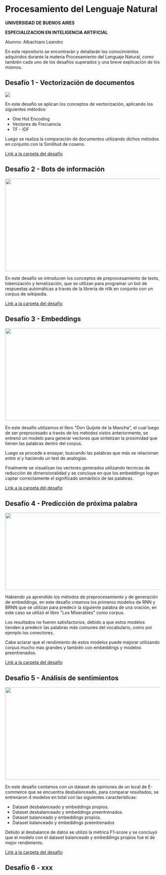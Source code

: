 # Procesamiento del Lenguaje Natural

**UNIVERSIDAD DE BUENOS AIRES**

**ESPECIALIZACION EN INTELIGENCIA ARTIFICIAL**

Alumno: Albachiaro Leandro

En este repositorio se encontrarán y detallarán los conocimientos adquiridos durante la materia Procesamiento del Lenguaje Natural, como también cada uno de los desafíos superados y una breve explicación de los mismos.

## Desafío 1 - Vectorización de documentos
<img src="https://miro.medium.com/v2/resize:fit:1400/0*B3rOPw4OVDRSqpU8">

En este desafío se aplican los conceptos de vectorización, aplicando los siguientes métodos:

  * One Hot Encoding
  * Vectores de Frecuencia
  * TF - IDF

Luego se realiza la comparación de documentos utilizando dichos métodos en conjunto con la Similitud de coseno.

[Link a la carpeta del desafío](https://github.com/LeandroAlbachiaro/Entregas_PLN/tree/da3a032e14586bf70601c75554f305a28dbb0d65/Desafio_1)

## Desafío 2 - Bots de información

<img src="https://www.lavanguardia.com/andro4all/hero/2021/04/Mejores-bots-Telegram.jpg?width=768&aspect_ratio=16:9&format=nowebp" width="700" height="300">

En este desafío se introducen los conceptos de preprocesamiento de texto, tokenización y lematización, que se utilizan para programar un bot de respuestas automáticas a través de la libreria de nltk en conjunto con un corpus de wikipedia.

[Link a la carpeta del desafío](https://github.com/LeandroAlbachiaro/Entregas_PLN/tree/da3a032e14586bf70601c75554f305a28dbb0d65/Desafio_2)

## Desafío 3 - Embeddings
<img src="https://miro.medium.com/v2/resize:fit:2000/1*SYiW1MUZul1NvL1kc1RxwQ.png" width="700" height="300">

En este desafío utilizamos el libro "Don Quijote de la Mancha", el cual luego de ser preprocesado a través de los métodos vistos anteriormente, se entrenó un modelo para generar vectores que sintetizan la proximidad que tienen las palabras dentro del corpus.

Luego se procede a ensayar, buscando las palabras que más se relacionan entre sí y haciendo un test de analogías.

Finalmente se visualizan los vectores generados utilizando tecnicas de reducción de dimensionalidad y se concluye en que los embeddings logran captar correctamente el significado semántico de las palabras.

[Link a la carpeta del desafío](https://github.com/LeandroAlbachiaro/Entregas_PLN/tree/da3a032e14586bf70601c75554f305a28dbb0d65/Desafio_3)

## Desafío 4 - Predicción de próxima palabra
<img src="https://encrypted-tbn0.gstatic.com/images?q=tbn:ANd9GcSgxdyQin7ncY-md1VaOsUqx9C4sJwOoyBovWUHltsZ1e6V8Le3OLrqxkz82m8UxPiqLFg&usqp=CAU" width="600" height="250">

Habiendo ya aprendido los métodos de preprocesamiento y de generación de embeddings, en este desafío creamos los primeros modelos de RNN y BRNN que se utilizan para predecir la siguiente palabra de una oración, en este caso se utilizó el libro "Los Miserables" como corpus.

Los resultados no fueron satisfactorios, debido a que estos modelos tienden a predecir las palabras más comunes del vocabulario, como por ejemplo los conectores.

Cabe aclarar que el rendimiento de estos modelos puede mejorar utilizando corpus mucho mas grandes y también con embeddings y modelos preentrenados. 

[Link a la carpeta del desafío](https://github.com/LeandroAlbachiaro/Entregas_PLN/tree/da3a032e14586bf70601c75554f305a28dbb0d65/Desafio_4)

## Desafío 5 - Análisis de sentimientos
<img src="https://1.bp.blogspot.com/-C03j8yr-Xds/XcxXmpG5biI/AAAAAAAAB90/yQJ49G3nEscdgrSGTSW_ODHvfRIrr19xgCPcBGAYYCw/s1600/shutterstock_1073953772-860x9999.jpg" width="600" height="300">

En este desafío contamos con un dataset de opiniones de un local de E-commerce que se encuentra desbalanceado, para comparar resultados, se entrenaron 4 modelos en total con las siguientes características:

 * Dataset desbalanceado y embeddings propios.
 * Dataset desbalanceado y embeddings preentrenados.
 * Dataset balanceado y embeddings propios.
 * Dataset balanceado y embeddings preentrenados

Debido al desbalance de datos se utilizó la métrica F1-score y se concluyó que el modelo con el dataset balanceado y embeddings propios fue el de mejor rendimiento.

[Link a la carpeta del desafío](https://github.com/LeandroAlbachiaro/Entregas_PLN/tree/da3a032e14586bf70601c75554f305a28dbb0d65/Desafio_5)

## Desafío 6 - xxx
